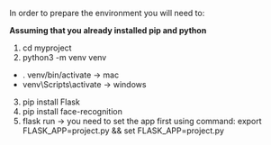 In order to prepare the environment you will need to:

**Assuming that you already installed pip and python**

1. cd myproject
2. python3 -m venv venv

- . venv/bin/activate -> mac
- venv\Scripts\activate -> windows

3. pip install Flask
4. pip install face-recognition
5. flask run -> you need to set the app first using command: export FLASK_APP=project.py && set FLASK_APP=project.py
